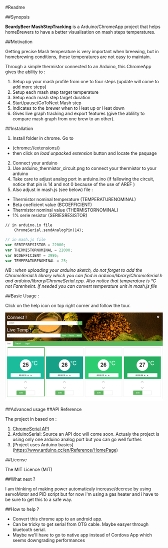 #Readme

##Synopsis

**BeardyBeer MashStepTracking** is a Arduino/ChromeApp project that helps homeBrewers to have a better visualisation on mash steps temperatures.

##Motivation

Getting precise Mash temperature is very important when breewing, but in homebrewing conditions, these temperatures are not easy to maintain.

Through a simple thermistor connected to an Arduino, this ChromeApp gives the ability to :

1. Setup up your mash profile from one to four steps (update will come to add more steps)
 1. Setup each mash step target temperature 
 2. Setup each mash step target duration
2. Start/pause/GoToNext Mash step
3. Indicates to the brewer when to Heat up or Heat down
4. Gives live graph tracking and export features (give the ablility to compare mash graph from one brew to an other).

##Installation

1. Install folder in chrome. Go to 
 * (chrome://extensions/)
 * then click on *load unpacked extension* button and locate the paquage
2. Connect your arduino
3. Use arduino_thermistor_circuit.png to connect your thermistor to your arduino
4. Take care to adjust analog port in arduino.ino (if fallowing the circuit, notice that pin is 14 and not 0 because of the use of AREF )
5. Also adjust in mash.js (see below) file : 
 * Thermistor nominal temperature (TEMPERATURENOMINAL)
 * Beta coeficient value (BCOEFFICIENT)
 * Thermistor nominal value (THERMISTORNOMINAL)
 * 1% serie resistor (SERIESRESISTOR)

```
// in arduino.io file
	ChromeSerial.sendAnalogPin(14);
```

```javascript
// in mash.js file
var SERIESRESISTOR = 22000;
var THERMISTORNOMINAL = 22000;
var BCOEFFICIENT = 3986;
var TEMPERATURENOMINAL = 25;
```

*NB : when uploading your arduino sketch, do not forget to add the ChromeSerial.h library which you can find in arduino/library/ChromeSerial.h and arduino/library/ChromeSerial.cpp. Also notice that temperature is °C not Farenheint. If needed you can convert temperature unit in mash.js file*

##Basic Usage :

Click on the help icon on top right corner and follow the tour.

![Screenshot](https://github.com/jonasdd/BeardyBeer-MashStepsTracking/blob/master/screenshot.png)

##Advanced usage
##API Reference

The project in based on :

1. [ChromeSerial API](http://developer.chrome.com/apps/serial)
2. ArduinoSerial: Source an API doc will come soon.
Actualy the project is using only one arduino analog port but you can go well further.
3. [Project uses Arduino basics] (https://www.arduino.cc/en/Reference/HomePage)


##License

The MIT Licence (MIT)

##What next ?

I am thinking of making power automaticaly increase/decrese by using servoMotor and PID script but for now i'm using a gas heater and i have to be sure to get this to a safe way.

##How to help ?

- Convert this chrome app to an android app. 
- Can be tricky to get serial from OTG cable. Maybe easyer through bluetooth serial.
- Maybe we'll have to go to native app instead of Cordova App which seems downgrading performances


